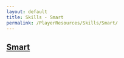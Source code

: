 ```yaml
---
layout: default
title: Skills - Smart
permalink: /PlayerResources/Skills/Smart/
---
```

## [Smart](#Smart)
